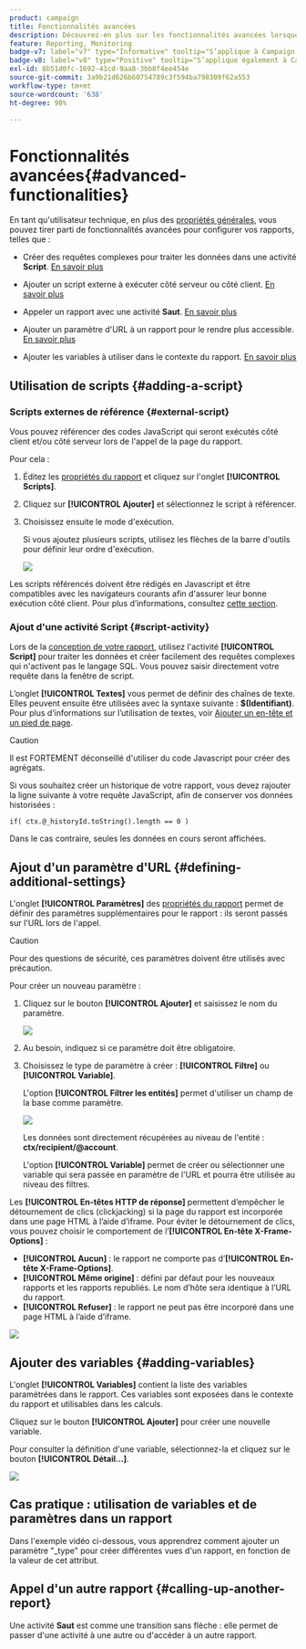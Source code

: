 ```yaml
---
product: campaign
title: Fonctionnalités avancées
description: Découvrez-en plus sur les fonctionnalités avancées lorsque vous utilisez des rapports
feature: Reporting, Monitoring
badge-v7: label="v7" type="Informative" tooltip="S’applique à Campaign Classic v7"
badge-v8: label="v8" type="Positive" tooltip="S’applique également à Campaign v8"
exl-id: 8b51d0fc-1692-41cd-9aa8-3bb8f4ee454e
source-git-commit: 3a9b21d626b60754789c3f594ba798309f62a553
workflow-type: tm+mt
source-wordcount: '638'
ht-degree: 98%

---
```


# Fonctionnalités avancées{#advanced-functionalities}



En tant qu&#39;utilisateur technique, en plus des [propriétés générales](../../reporting/using/properties-of-the-report.md), vous pouvez tirer parti de fonctionnalités avancées pour configurer vos rapports, telles que :

* Créer des requêtes complexes pour traiter les données dans une activité **Script**. [En savoir plus](#script-activity)

* Ajouter un script externe à exécuter côté serveur ou côté client. [En savoir plus](#external-script)

* Appeler un rapport avec une activité **Saut**. [En savoir plus](#calling-up-another-report)

* Ajouter un paramètre d&#39;URL à un rapport pour le rendre plus accessible. [En savoir plus](#calling-up-another-report)

* Ajouter les variables à utiliser dans le contexte du rapport. [En savoir plus](#adding-variables)

## Utilisation de scripts {#adding-a-script}

### Scripts externes de référence {#external-script}

Vous pouvez référencer des codes JavaScript qui seront exécutés côté client et/ou côté serveur lors de l&#39;appel de la page du rapport.

Pour cela :

1. Éditez les [propriétés du rapport](../../reporting/using/properties-of-the-report.md) et cliquez sur l&#39;onglet **[!UICONTROL Scripts]**.
1. Cliquez sur **[!UICONTROL Ajouter]** et sélectionnez le script à référencer.
1. Choisissez ensuite le mode d&#39;exécution.

   Si vous ajoutez plusieurs scripts, utilisez les flèches de la barre d&#39;outils pour définir leur ordre d&#39;exécution.

   ![](assets/reporting_custom_js.png)

Les scripts référencés doivent être rédigés en Javascript et être compatibles avec les navigateurs courants afin d&#39;assurer leur bonne exécution côté client. Pour plus d’informations, consultez [cette section](../../web/using/web-forms-answers.md).

### Ajout d&#39;une activité Script {#script-activity}

Lors de la [conception de votre rapport](../../reporting/using/creating-a-new-report.md#modelizing-the-chart), utilisez l&#39;activité **[!UICONTROL Script]** pour traiter les données et créer facilement des requêtes complexes qui n&#39;activent pas le langage SQL. Vous pouvez saisir directement votre requête dans la fenêtre de script.

L’onglet **[!UICONTROL Textes]** vous permet de définir des chaînes de texte. Elles peuvent ensuite être utilisées avec la syntaxe suivante : **$(Identifiant)**. Pour plus d’informations sur l’utilisation de textes, voir [Ajouter un en-tête et un pied de page](../../reporting/using/element-layout.md#adding-a-header-and-a-footer).

>[!CAUTION]
>
>Il est FORTEMENT déconseillé d&#39;utiliser du code Javascript pour créer des agrégats.

Si vous souhaitez créer un historique de votre rapport, vous devez rajouter la ligne suivante à votre requête JavaScript, afin de conserver vos données historisées :

```
if( ctx.@_historyId.toString().length == 0 )
```

Dans le cas contraire, seules les données en cours seront affichées.

## Ajout d&#39;un paramètre d&#39;URL {#defining-additional-settings}

L&#39;onglet **[!UICONTROL Paramètres]** des [propriétés du rapport](../../reporting/using/properties-of-the-report.md) permet de définir des paramètres supplémentaires pour le rapport : ils seront passés sur l&#39;URL lors de l&#39;appel.

>[!CAUTION]
>
>Pour des questions de sécurité, ces paramètres doivent être utilisés avec précaution.

Pour créer un nouveau paramètre :

1. Cliquez sur le bouton **[!UICONTROL Ajouter]** et saisissez le nom du paramètre.

   ![](assets/s_ncs_advuser_report_properties_09a.png)

1. Au besoin, indiquez si ce paramètre doit être obligatoire.

1. Choisissez le type de paramètre à créer : **[!UICONTROL Filtre]** ou **[!UICONTROL Variable]**.

   L&#39;option **[!UICONTROL Filtrer les entités]** permet d&#39;utiliser un champ de la base comme paramètre.

   ![](assets/s_ncs_advuser_report_properties_09b.png)

   Les données sont directement récupérées au niveau de l&#39;entité : **ctx/recipient/@account**.

   L&#39;option **[!UICONTROL Variable]** permet de créer ou sélectionner une variable qui sera passée en paramètre de l&#39;URL et pourra être utilisée au niveau des filtres.

Les **[!UICONTROL En-têtes HTTP de réponse]** permettent d’empêcher le détournement de clics (clickjacking) si la page du rapport est incorporée dans une page HTML à l’aide d’iframe. Pour éviter le détournement de clics, vous pouvez choisir le comportement de l’**[!UICONTROL En-tête X-Frame-Options]** :

* **[!UICONTROL Aucun]** : le rapport ne comporte pas d’**[!UICONTROL En-tête X-Frame-Options]**.
* **[!UICONTROL Même origine]** : défini par défaut pour les nouveaux rapports et les rapports republiés. Le nom d’hôte sera identique à l’URL du rapport.
* **[!UICONTROL Refuser]** : le rapport ne peut pas être incorporé dans une page HTML à l’aide d’iframe.

![](assets/s_ncs_advuser_report_properties_09c.png)

## Ajouter des variables {#adding-variables}

L&#39;onglet **[!UICONTROL Variables]** contient la liste des variables paramétrées dans le rapport. Ces variables sont exposées dans le contexte du rapport et utilisables dans les calculs.

Cliquez sur le bouton **[!UICONTROL Ajouter]** pour créer une nouvelle variable.

Pour consulter la définition d&#39;une variable, sélectionnez-la et cliquez sur le bouton **[!UICONTROL Détail...]**.

![](assets/s_ncs_advuser_report_properties_10.png)

## Cas pratique : utilisation de variables et de paramètres dans un rapport

Dans l&#39;exemple vidéo ci-dessous, vous apprendrez comment ajouter un paramètre &quot;_type&quot; pour créer différentes vues d&#39;un rapport, en fonction de la valeur de cet attribut.

<!--
![](assets/do-not-localize/how-to-video.png) [Discover this feature in video](https://helpx.adobe.com/campaign/classic/how-to/add-url-parameter-in-acv6.html?playlist=/ccx/v1/collection/product/campaign/classic/segment/business-practitioners/explevel/intermediate/applaunch/how-to-4/collection.ccx.js&ref=helpx.adobe.com)-->


## Appel d&#39;un autre rapport {#calling-up-another-report}

Une activité **Saut** est comme une transition sans flèche : elle permet de passer d&#39;une activité à une autre ou d&#39;accéder à un autre rapport.
